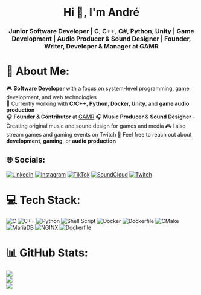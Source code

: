 <h1 align="center">Hi 👋, I'm André</h1>
<h3 align="center">Junior Software Developer | C, C++, C#, Python, Unity | Game Development | Audio Producer & Sound Designer | Founder, Writer, Developer & Manager at GAMR</h3>

# 💫 About Me:
🎮 **Software Developer** with a focus on system-level programming, game development, and web technologies  
🌱 Currently working with **C/C++, Python, Docker, Unity**, and **game audio production**  
🎧 **Founder & Contributor** at [GAMR](https://gamreviews.wixsite.com/gamrreviews)
🎧 **Music Producer** & **Sound Designer** - Creating original music and sound design for games and media
🎮 I also stream games and gaming events on Twitch
💬 Feel free to reach out about **development**, **gaming**, or **audio production**  


## 🌐 Socials:
[![LinkedIn](https://img.shields.io/badge/LinkedIn-%230077B5.svg?logo=linkedin&logoColor=white)](https://www.linkedin.com/in/andremvsramos/) [![Instagram](https://img.shields.io/badge/Instagram-%23E4405F.svg?logo=instagram&logoColor=white)](https://www.instagram.com/crazyhound.778/) [![TikTok](https://img.shields.io/badge/TikTok-%23000000.svg?logo=tiktok&logoColor=white)](https://www.tiktok.com/@crazyhound778) [![SoundCloud](https://img.shields.io/badge/SoundCloud-%23FF5500.svg?logo=soundcloud&logoColor=white)](https://soundcloud.com/doki_productions) [![Twitch](https://img.shields.io/badge/Twitch-%239146FF.svg?logo=twitch&logoColor=white)](https://www.twitch.tv/crazyhound778)

# 💻 Tech Stack:
![C](https://img.shields.io/badge/c-%2300599C.svg?style=for-the-badge&logo=c&logoColor=white) ![C++](https://img.shields.io/badge/c++-%2300599C.svg?style=for-the-badge&logo=c%2B%2B&logoColor=white) ![Python](https://img.shields.io/badge/python-3670A0?style=for-the-badge&logo=python&logoColor=ffdd54) ![Shell Script](https://img.shields.io/badge/shell_script-%23121011.svg?style=for-the-badge&logo=gnu-bash&logoColor=white) ![Docker](https://img.shields.io/badge/docker-%23121011.svg?style=for-the-badge&logo=docker&logoColor=light_blue) ![Dockerfile](https://img.shields.io/badge/dockerfile-%23121011.svg?style=for-the-badge&logo=docker&logoColor=light_blue) ![CMake](https://img.shields.io/badge/CMake-%23008FBA.svg?style=for-the-badge&logo=cmake&logoColor=white) ![MariaDB](https://img.shields.io/badge/mariadb-%23316192.svg?style=for-the-badge&logo=mariadb&logoColor=white) ![NGINX](https://img.shields.io/badge/nginx-%23316192.svg?style=for-the-badge&logo=nginx&logoColor=white) ![Dockerfile](https://img.shields.io/badge/wordpress-%23316192.svg?style=for-the-badge&logo=wordpress&logoColor=light_blue)
# 📊 GitHub Stats:
![](https://github-readme-stats.vercel.app/api?username=andremvsramos&theme=onedark&hide_border=false&include_all_commits=true&count_private=true)<br/>
![](https://github-readme-streak-stats.herokuapp.com/?user=andremvsramos&theme=onedark&hide_border=false)<br/>
![](https://github-readme-stats.vercel.app/api/top-langs/?username=andremvsramos&theme=onedark&hide_border=false&include_all_commits=true&count_private=true&layout=compact)
